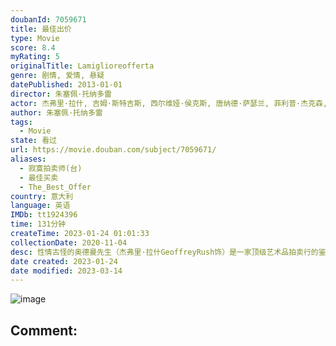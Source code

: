 ```yaml
---
doubanId: 7059671
title: 最佳出价
type: Movie
score: 8.4
myRating: 5
originalTitle: Lamiglioreofferta
genre: 剧情, 爱情, 悬疑
datePublished: 2013-01-01
director: 朱塞佩·托纳多雷
actor: 杰弗里·拉什, 吉姆·斯特吉斯, 西尔维娅·侯克斯, 唐纳德·萨瑟兰, 菲利普·杰克森, 德尔莫特·克劳利, 基努娜·斯塔梅尔, 莉亚·科贝德, 肖恩·布坎纳, 濑户叶松, 卡特丽娜·卡波迪丽斯塔, 杰瑞·沙纳汉, 汉纳·布里特兰德, 丽塔·戴维斯
author: 朱塞佩·托纳多雷
tags:
  - Movie
state: 看过
url: https://movie.douban.com/subject/7059671/
aliases:
  - 寂寞拍卖师(台)
  - 最佳买卖
  - The_Best_Offer
country: 意大利
language: 英语
IMDb: tt1924396
time: 131分钟
createTime: 2023-01-24 01:01:33
collectionDate: 2020-11-04
desc: 性情古怪的奥德曼先生（杰弗里·拉什GeoffreyRush饰）是一家顶级艺术品拍卖行的鉴赏拍卖师，在他几十年的职业生涯中几乎从未失手，他最大的爱好就是收藏各种时期的女人肖像画。比利（唐纳德·萨瑟...
date created: 2023-01-24
date modified: 2023-03-14
---
```


![image](p2039855496.jpg)

Comment:
---

